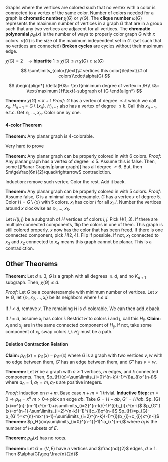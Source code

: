 Graphs where the vertices are colored such that no vertex with a color is connected to a vertex of the same color.
Number of colors needed for a graph is **chromatic number** $\chi(G)$ or $\gamma(G)$.
The **clique number** $\omega(G)$ represents the maximum number of vertices in a graph $G$ that are in a group such that any two vertices are adjacent for all vertices.
The **chromatic polynomial** $p_{G}(x)$ is the number of ways to properly color graph $G$ with $x$ colors.
$\alpha(G)$ is the size of the maximum independent set in $G$. (set such that no vertices are connected)
**Broken cycles** are cycles without their maximum edge.

$\chi(G)=2\quad\rightarrow$ **bipartite** 
$1\le\chi(G)\le n$
$\chi(G)\ge\omega(G)$

$$
\sum\limits_{color}\text{\# vertices this color}\le\text{\# of colors}\cdot\alpha(G)
$$

$$
\begin{align*}
\delta(H)&= \text{minimum degree of vertex in }H\\
k&= \text{maximum }H\text{-subgraph of }G
\end{align*}
$$

**Theorem:** $\chi(G)\le k+1$
*Proof:* $G$ has a vertex of degree $\le k$ which we call $x_{n}$. $H_{n-1}=G\setminus\{x_{n}\}$. $H_{n-1}$ also has a vertex of degree $\le k$. Call this $x_{n+1}$. e.t.c. Get $x_{1},\dots,x_{n}$. Color one by one.
#### 4-color Theorem
**Theorem:** Any planar graph is 4-colorable.

Very hard to prove

**Theorem:** Any planar graph can be properly colored in with 6 colors.
*Proof:* Any planar graph has a vertex of degree $\le 5$. Assume this is false. Then, some [[Planar Graphs|planar graph]] has all degree $\ge 6$. But, then $m\ge\frac{6n}{2}\quad\rightarrow$ contradiction.

Induction: remove such vertex. Color the rest. Add it back.

**Theorem:** Any planar graph can be properly colored in with 5 colors.
*Proof:* Assume false, $G$ is a minimal counterexample.
$G$ has a vertex $x$ of degree 5. Color $H=G\setminus\{x\}$ with 5 colors. $x_{i}$ has color $i$ for all $x_{i},i$. Number the vertices around $x$ clockwise as $x_{1},\dots,x_{5}$.

Let $H(i,j)$ be a subgraph of $H$ vertices of colors $i,j$. Pick $H(1,3)$. If there are multiple connected components, flip the colors in one of them. This graph is still colored properly. $x$ now has the color that has been freed. If there is one connected component, pick $H(2,4)$. Flip if possible. If not, $x_{1}$ connected to $x_{3}$ and $x_{2}$ connected to $x_{4}$ means this graph cannot be planar. This is a contradiction.

## Other Theorems
**Theorem:** Let $d\ge3$, $G$ is a graph with all degrees $\ge d$, and no $K_{d+1}$ subgraph. Then, $\chi(G)\le d$.

*Proof:* Let $G$ be a counterexample with minimum number of vertices. Let $x\in G$, let $\{x_{1},x_{2},\dots,x_{l}\}$ be its neighbors where $l\le d$.

If $l<d$, remove $x$. The remaining $H$ is $d$-colorable. We can then add $x$ back.

If $l=d$, assume $x_{i}$ has color $i$. Restrict $H$ to colors $i$ and $j$, call this $H_{ij}$.
**Claim:** $x_{i}$ and $x_{j}$ are in the same connected component of $H_{ij}$. If not, take some component of $x_{i}$, swap colors $i,j$. $H_{ij}$ must be a path.

#### Deletion Contraction Relation
**Claim:** $p_{G'}(x)=p_{G}(x)-p_{G''}(x)$ where $G$ is a graph with two vertices $v,w$ with no edge between them, $G'$ has an edge between them, and $G''$ has $v=w$.

**Theorem:** Let $H$ be a graph with $n\ge1$ vertices, $m$ edges, and $k$ connected components. Then, $p_{H}(x)=\sum\limits_{i=0}^{n-k}(-1)^{i}a_{i}x^{n-i}$ where $a_{0}=1,a_{1}=m,a_{i}$-s are positive integers.

*Proof:* Induction on $n+m$. Base case $n+m=1$ trivial.
**Inductive Step:** $m=0\Rightarrow p_{H}=x^{n}$
$m>0\Rightarrow$ pick an edge $ab$. Take $G=H-ab$, $G''=H/ab$. 
$p_{G}(x)=x^{n}-(m-1)x^{n-1}+\sum\limits_{i=2}^{n-k}(-1)^{i}b_{i}x^{n-i}$
$p_{G''}(x)=x^{n-1}-\sum\limits_{i=2}^{n-k}(-1)^{i}c_{i}x^{n-i}$
$p_{H}=p_{G}-p_{G''}=x^{n}-mx^{n-1}+\sum\limits_{i=2}^{n-k}(-1)^{i}(b_{i}+c_{i})x^{n-i}$
**Theorem:** $p_H(x)=\sum\limits_{i=0}^{n-1}(-1)^ia_ix^{n-i}$ where $a_i$ is the number of $i$-subsets of $E$.

**Theorem:** $p_{G}(x)$ has no roots.

**Theorem:** Let $G=(V,E)$ have $n$ vertices and $\frac{nd}{2}$ edges, $d\geq1$. Then $\alpha(G)\geq \frac{n}{2d}$